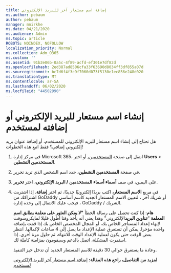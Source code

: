 ```yaml
---
title: إضافة اسم مستعار آخر للبريد الإلكتروني
ms.author: pebaum
author: pebaum
manager: mnirkhe
ms.date: 04/21/2020
ms.audience: Admin
ms.topic: article
ROBOTS: NOINDEX, NOFOLLOW
localization_priority: Normal
ms.collection: Adm_O365
ms.custom: ''
ms.assetid: 91b2e06b-0a5c-4f89-acfd-ef301e7df82d
ms.openlocfilehash: 2ed387ad8506cfa33f63690d8034ff3df855a07d
ms.sourcegitcommit: bc7d6f4f3c9f7060d073f5130e1ec856e248d020
ms.translationtype: MT
ms.contentlocale: ar-SA
ms.lasthandoff: 06/02/2020
ms.locfileid: "44502990"
---
```

# <a name="create-or-add-an-email-alias-for-a-user"></a>إنشاء اسم مستعار للبريد الإلكتروني أو إضافته لمستخدم

هل تحتاج إلى إنشاء اسم مستعار للبريد الإلكتروني للمستخدم، أو إضافة عنوان بريد إلكتروني إضافي؟ فقط اتبع هذه الخطوات!
  
1. في مركز إدارة Microsoft 365، انتقل إلى صفحة [المستخدمين،](https://go.microsoft.com/fwlink/p/?linkid=834822) أو اختر **Users** \> **المستخدمين النشطين**.
    
2. في صفحة **المستخدمين النشطين،** حدد اسم الشخص الذي تريد تحرير. 
    
3. على اليمين، في صف **أسماء أسماء المستخدمين / البريد الإلكتروني،** اختر **تحرير**.
    
4. في مربع **الاسم المستعار،** اكتب بريدًا إلكترونيًا جديدًا، ثم اختر **إضافة**. إذا اشتريت اشتراكك من GoDaddy أو شريك آخر ، لتعيين الاسم المستعار الجديد كاسم أساسي ، فيجب عليك الانتقال إلى وحدة إدارة GoDaddy / الشريك. 
    
    **هام**: إذا كنت تحصل على رسالة الخطأ **"لا يمكن العثور على معلمة يطابق اسم المعلمة 'عناوين البريد**الإلكتروني" وهذا يعني أنه يأخذ وقتا أطول قليلا لمايكروسوفت لإنهاء إعداد المستأجر الخاص بك، أو المجال المخصص الخاص بك إذا قمت بإضافة واحدة مؤخرا. يمكن أن تستغرق عملية الإعداد ما يصل إلى 4 ساعات لإكمالها. انتظر بعض الوقت حتى يكون لعملية الإعداد الوقت للانتهاء، ثم حاول مرة أخرى. إذا استمرت المشكلة، اتصل بالدعم وسيقومون بمزامنة كاملة لك.
    
    وعادة ما يستغرق حوالي 30 دقيقة للاسم المستعار الجديد أن تدخل حيز التنفيذ.
    
    **لمزيد من التفاصيل، راجع هذه المقالة:** [إضافة اسم مستعار آخر للبريد الإلكتروني لمستخدم](https://docs.microsoft.com/microsoft-365/admin/email/add-another-email-alias-for-a-user)
    

